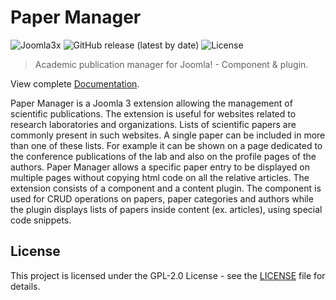 # Paper Manager

![Joomla3x](https://img.shields.io/badge/Joomla!-3.x-yellow ':no-zoom')
![GitHub release (latest by date)](https://img.shields.io/github/v/release/papermanagertest/papermanagertest ':no-zoom')
![License](https://img.shields.io/github/license/papermanager/papermanager ':no-zoom')

> Academic publication manager for Joomla! - Component & plugin.

View complete [Documentation](https://papermanager.github.io/).

Paper Manager is a Joomla 3 extension allowing the management of scientific publications. The extension is useful for websites related to research laboratories and organizations. Lists of scientific papers are commonly present in such websites. A single paper can be included in more than one of these lists. For example it can be shown on a page dedicated to the conference publications of the lab and also on the profile pages of the authors. Paper Manager allows a specific paper entry to be displayed on multiple pages without copying html code on all the relative articles. The extension consists of a component and a content plugin. The component is used for CRUD operations on papers, paper categories and authors while the plugin displays lists of papers inside content (ex. articles), using special code snippets.

## License

This project is licensed under the GPL-2.0 License - see the [LICENSE](LICENSE) file for details.

